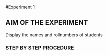#Experiment 1
## AIM OF THE EXPERIMENT
Display the names and rollnumbers of students
### STEP BY STEP PROCEDURE

